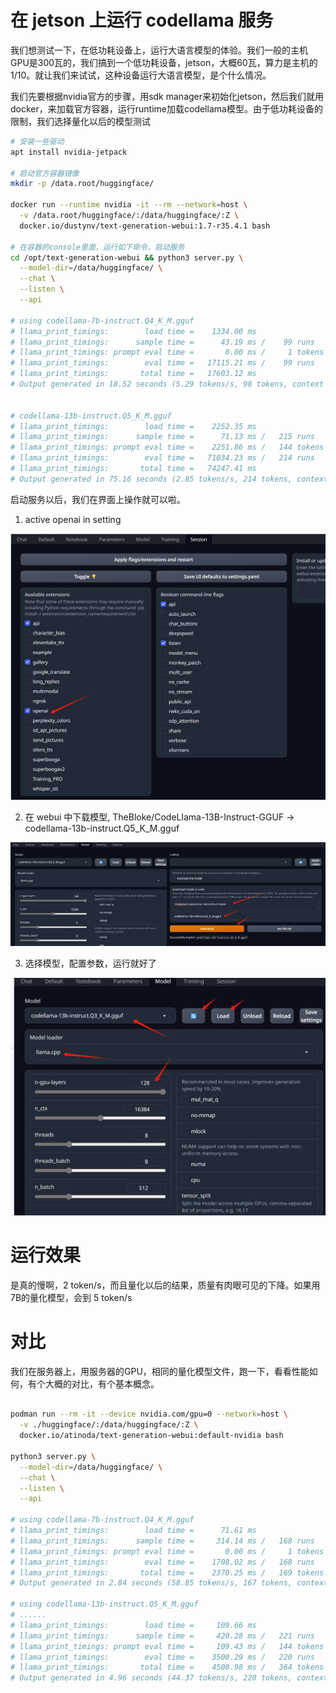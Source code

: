 # 在 jetson 上运行 codellama 服务

我们想测试一下，在低功耗设备上，运行大语言模型的体验。我们一般的主机GPU是300瓦的，我们搞到一个低功耗设备，jetson，大概60瓦，算力是主机的1/10。就让我们来试试，这种设备运行大语言模型，是个什么情况。

我们先要根据nvidia官方的步骤，用sdk manager来初始化jetson，然后我们就用docker，来加载官方容器，运行runtime加载codellama模型。由于低功耗设备的限制，我们选择量化以后的模型测试

```bash
# 安装一些驱动
apt install nvidia-jetpack

# 启动官方容器镜像
mkdir -p /data.root/huggingface/

docker run --runtime nvidia -it --rm --network=host \
  -v /data.root/huggingface/:/data/huggingface/:Z \
  docker.io/dustynv/text-generation-webui:1.7-r35.4.1 bash

# 在容器的console里面，运行如下命令，启动服务
cd /opt/text-generation-webui && python3 server.py \
  --model-dir=/data/huggingface/ \
  --chat \
  --listen \
  --api

# using codellama-7b-instruct.Q4_K_M.gguf
# llama_print_timings:        load time =    1334.00 ms
# llama_print_timings:      sample time =      43.19 ms /    99 runs   (    0.44 ms per token,  2292.30 tokens per second)
# llama_print_timings: prompt eval time =       0.00 ms /     1 tokens (    0.00 ms per token,      inf tokens per second)
# llama_print_timings:        eval time =   17115.21 ms /    99 runs   (  172.88 ms per token,     5.78 tokens per second)
# llama_print_timings:       total time =   17603.12 ms
# Output generated in 18.52 seconds (5.29 tokens/s, 98 tokens, context 144, seed 1410294763)


# codellama-13b-instruct.Q5_K_M.gguf
# llama_print_timings:        load time =    2252.35 ms
# llama_print_timings:      sample time =      71.13 ms /   215 runs   (    0.33 ms per token,  3022.51 tokens per second)
# llama_print_timings: prompt eval time =    2251.86 ms /   144 tokens (   15.64 ms per token,    63.95 tokens per second)
# llama_print_timings:        eval time =   71034.23 ms /   214 runs   (  331.94 ms per token,     3.01 tokens per second)
# llama_print_timings:       total time =   74247.41 ms
# Output generated in 75.16 seconds (2.85 tokens/s, 214 tokens, context 144, seed 967651592)


```

启动服务以后，我们在界面上操作就可以啦。
1. active openai in setting

![](imgs/2024-02-07-20-12-29.png)

2. 在 webui 中下载模型, TheBloke/CodeLlama-13B-Instruct-GGUF -> codellama-13b-instruct.Q5_K_M.gguf

![](imgs/2024-02-07-20-16-07.png)

3. 选择模型，配置参数，运行就好了

![](imgs/2024-02-07-20-17-04.png)

# 运行效果

是真的慢啊，2 token/s，而且量化以后的结果，质量有肉眼可见的下降。如果用7B的量化模型，会到 5 token/s

# 对比

我们在服务器上，用服务器的GPU，相同的量化模型文件，跑一下，看看性能如何，有个大概的对比，有个基本概念。

```bash

podman run --rm -it --device nvidia.com/gpu=0 --network=host \
  -v ./huggingface/:/data/huggingface/:Z \
  docker.io/atinoda/text-generation-webui:default-nvidia bash

python3 server.py \
  --model-dir=/data/huggingface/ \
  --chat \
  --listen \
  --api

# using codellama-7b-instruct.Q4_K_M.gguf
# llama_print_timings:        load time =      71.61 ms
# llama_print_timings:      sample time =     314.14 ms /   168 runs   (    1.87 ms per token,   534.80 tokens per second)
# llama_print_timings: prompt eval time =       0.00 ms /     1 tokens (    0.00 ms per token,      inf tokens per second)
# llama_print_timings:        eval time =    1708.02 ms /   168 runs   (   10.17 ms per token,    98.36 tokens per second)
# llama_print_timings:       total time =    2370.25 ms /   169 tokens
# Output generated in 2.84 seconds (58.85 tokens/s, 167 tokens, context 144, seed 688943953)

# using codellama-13b-instruct.Q5_K_M.gguf
# ......
# llama_print_timings:        load time =     109.66 ms
# llama_print_timings:      sample time =     420.28 ms /   221 runs   (    1.90 ms per token,   525.84 tokens per second)
# llama_print_timings: prompt eval time =     109.43 ms /   144 tokens (    0.76 ms per token,  1315.93 tokens per second)
# llama_print_timings:        eval time =    3500.29 ms /   220 runs   (   15.91 ms per token,    62.85 tokens per second)
# llama_print_timings:       total time =    4508.98 ms /   364 tokens
# Output generated in 4.96 seconds (44.37 tokens/s, 220 tokens, context 144, seed 1156313772)


```